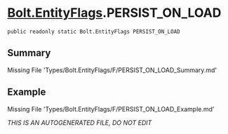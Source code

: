 # [Bolt.EntityFlags](Types/Bolt.EntityFlags.md).PERSIST_ON_LOAD
`public readonly static Bolt.EntityFlags PERSIST_ON_LOAD`
## Summary
Missing File 'Types/Bolt.EntityFlags/F/PERSIST_ON_LOAD_Summary.md'
## Example
Missing File 'Types/Bolt.EntityFlags/F/PERSIST_ON_LOAD_Example.md'

*THIS IS AN AUTOGENERATED FILE, DO NOT EDIT*
